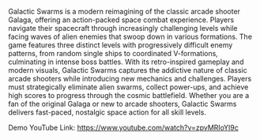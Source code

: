 Galactic Swarms is a modern reimagining of the classic arcade shooter Galaga, offering an action-packed space combat experience. Players navigate their spacecraft through increasingly challenging levels while facing waves of alien enemies that swoop down in various formations. The game features three distinct levels with progressively difficult enemy patterns, from random single ships to coordinated V-formations, culminating in intense boss battles. With its retro-inspired gameplay and modern visuals, Galactic Swarms captures the addictive nature of classic arcade shooters while introducing new mechanics and challenges. Players must strategically eliminate alien swarms, collect power-ups, and achieve high scores to progress through the cosmic battlefield. Whether you are a fan of the original Galaga or new to arcade shooters, Galactic Swarms delivers fast-paced, nostalgic space action for all skill levels.

Demo YouTube Link: https://www.youtube.com/watch?v=zpvMRIoYl9c 
